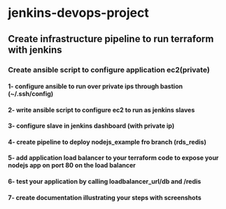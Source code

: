 # jenkins-devops-project

## Create infrastructure pipeline to run terraform with jenkins

###  Create ansible script to configure application ec2(private) 
#### 1- configure ansible to run over private ips through bastion (~/.ssh/config)
#### 2- write ansible script to configure ec2 to run  as jenkins slaves
#### 3- configure slave in jenkins dashboard (with private ip)
#### 4- create pipeline to deploy nodejs_example fro branch (rds_redis)
#### 5- add application load balancer to your terraform code to expose your nodejs app on port 80 on the load balancer
#### 6- test your application by calling loadbalancer_url/db and /redis
#### 7- create documentation illustrating your steps with screenshots
